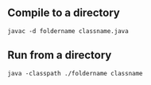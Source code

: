 ## Compile to a directory
    javac -d foldername classname.java

## Run from a directory
    java -classpath ./foldername classname